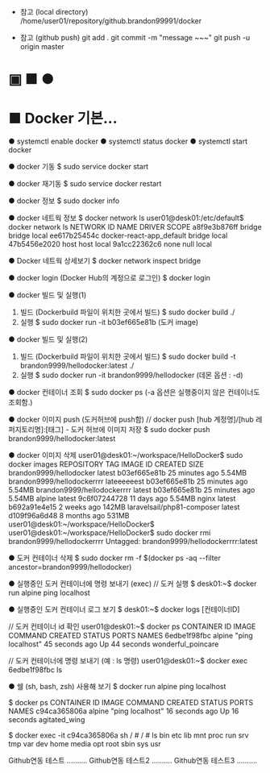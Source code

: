 
* 참고 (local directory)
/home/user01/repository/github.brandon99991/docker

* 참고 (github push)
git add .
git commit -m "message ~~~"
git push -u origin master

▣ ■ ●
==============================
■ Docker 기본...
==============================
● systemctl enable docker
● systemctl status docker
● systemctl start docker

● docker 기동
  $ sudo service docker start

● docker 재기동
  $ sudo service docker restart

● docker 정보
  $ sudo docker info

● docker 네트웍 정보
  $ docker network ls
    user01@desk01:/etc/default$ docker network ls
    NETWORK ID     NAME                       DRIVER    SCOPE
    a8f9e3b876ff   bridge                     bridge    local
    ee617b25454c   docker-react-app_default   bridge    local
    47b5456e2020   host                       host      local
    9a1cc22362c6   none                       null      local  

● Docker 네트웍 상세보기
  $ docker network inspect bridge

● docker login (Docker Hub의 계정으로 로그인)
  $ docker login

● docker 빌드 및 실행(1)
1) 빌드 (Dockerbuild 파일이 위치한 곳에서 빌드)
  $ sudo docker build ./
2) 실행
  $ sudo docker run -it b03ef665e81b (도커 image)

● docker 빌드 및 실행(2)
1) 빌드 (Dockerbuild 파일이 위치한 곳에서 빌드)
  $ sudo docker build -t brandon9999/hellodocker:latest ./
2) 실행
  $ sudo docker run -it brandon9999/hellodocker  (데몬 옵션 : -d)

● docker 컨테이너 조회
  $ sudo docker ps  (-a 옵션은 실행중이지 않은 컨테이너도 조회함.)

● docker 이미지 push (도커허브에 push함)
  // docker push [hub 계정명]/[hub 레퍼지토리명]:[태그] - 도커 허브에 이미지 저장
  $ sudo docker push brandon9999/hellodocker:latest

● docker 이미지 삭제
user01@desk01:~/workspace/HelloDocker$ sudo docker images
REPOSITORY                   TAG           IMAGE ID       CREATED          SIZE
brandon9999/hellodocker      latest        b03ef665e81b   25 minutes ago   5.54MB
brandon9999/hellodockerrrr   lateeeeeest   b03ef665e81b   25 minutes ago   5.54MB
brandon9999/hellodockerrrr   latest        b03ef665e81b   25 minutes ago   5.54MB
alpine                       latest        9c6f07244728   11 days ago      5.54MB
nginx                        latest        b692a91e4e15   2 weeks ago      142MB
laravelsail/php81-composer   latest        d109f96a6d48   8 months ago     531MB
user01@desk01:~/workspace/HelloDocker$ 
user01@desk01:~/workspace/HelloDocker$ sudo docker rmi brandon9999/hellodockerrrr
Untagged: brandon9999/hellodockerrrr:latest

● 도커 컨테이너 삭제 
  $ sudo docker rm -f $(docker ps -aq --filter ancestor=brandon9999/hellodocker)

● 실행중인 도커 컨테이너에 명령 보내기 (exec)
  // 도커 실행
  $ desk01:~$ docker run alpine ping localhost

● 실행중인 도커 컨테이너 로그 보기
  $ desk01:~$ docker logs [컨테이너ID]

  // 도커 컨테이너 id 확인
  user01@desk01:~$ docker ps
  CONTAINER ID   IMAGE     COMMAND            CREATED          STATUS          PORTS     NAMES
  6edbe1f98fbc   alpine    "ping localhost"   45 seconds ago   Up 44 seconds             wonderful_poincare

  // 도커 컨테이너에 명령 보내기 (예 : ls 명령)
  user01@desk01:~$ docker exec 6edbe1f98fbc ls

● 쉘 (sh, bash, zsh) 사용해 보기
  $ docker run alpine ping localhost

  $ docker ps
  CONTAINER ID   IMAGE     COMMAND            CREATED          STATUS          PORTS     NAMES
  c94ca365806a   alpine    "ping localhost"   16 seconds ago   Up 16 seconds             agitated_wing

  $ docker exec -it c94ca365806a sh
  / # 
  / # ls
  bin    etc    lib    mnt    proc   run    srv    tmp    var
  dev    home   media  opt    root   sbin   sys    usr

  Github연동 테스트 ..........
  Github연동 테스트2 ..........
  Github연동 테스트3 ..........

